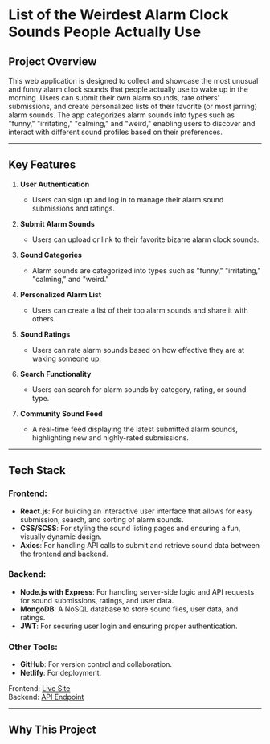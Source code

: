 # List of the Weirdest Alarm Clock Sounds People Actually Use

## Project Overview

This web application is designed to collect and showcase the most unusual and funny alarm clock sounds that people actually use to wake up in the morning. Users can submit their own alarm sounds, rate others' submissions, and create personalized lists of their favorite (or most jarring) alarm sounds. The app categorizes alarm sounds into types such as "funny," "irritating," "calming," and "weird," enabling users to discover and interact with different sound profiles based on their preferences.

---

## Key Features

1. **User Authentication**
   - Users can sign up and log in to manage their alarm sound submissions and ratings.

2. **Submit Alarm Sounds**
   - Users can upload or link to their favorite bizarre alarm clock sounds.

3. **Sound Categories**
   - Alarm sounds are categorized into types such as "funny," "irritating," "calming," and "weird."

4. **Personalized Alarm List**
   - Users can create a list of their top alarm sounds and share it with others.

5. **Sound Ratings**
   - Users can rate alarm sounds based on how effective they are at waking someone up.

6. **Search Functionality**
   - Users can search for alarm sounds by category, rating, or sound type.

7. **Community Sound Feed**
   - A real-time feed displaying the latest submitted alarm sounds, highlighting new and highly-rated submissions.

---

## Tech Stack

### Frontend:
- **React.js**: For building an interactive user interface that allows for easy submission, search, and sorting of alarm sounds.
- **CSS/SCSS**: For styling the sound listing pages and ensuring a fun, visually dynamic design.
- **Axios**: For handling API calls to submit and retrieve sound data between the frontend and backend.

### Backend:
- **Node.js with Express**: For handling server-side logic and API requests for sound submissions, ratings, and user data.
- **MongoDB**: A NoSQL database to store sound files, user data, and ratings.
- **JWT**: For securing user login and ensuring proper authentication.

### Other Tools:
- **GitHub**: For version control and collaboration.
- **Netlify**: For deployment.

Frontend: [Live Site](https://weird-alarm.pages.dev)  
Backend: [API Endpoint](https://weird-alarm.workers.dev)

---

## Why This Project


